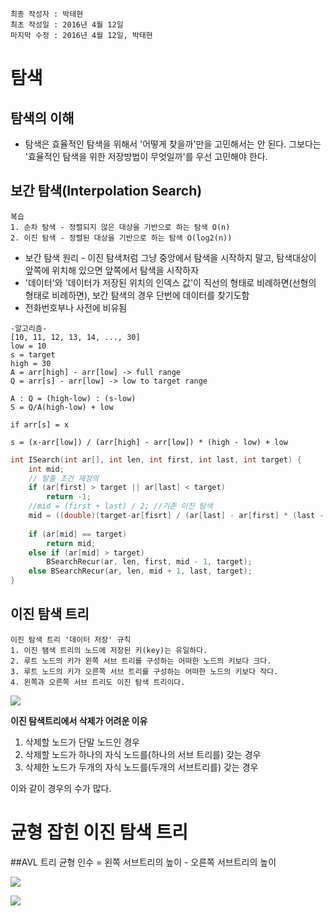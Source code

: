 ```
최종 작성자 : 박태현
최초 작성일 : 2016년 4월 12일
마지막 수정 : 2016년 4월 12일, 박태현
```
# 탐색
## 탐색의 이해
* 탐색은 효율적인 탐색을 위해서 '어떻게 찾을까'만을 고민해서는 안 된다. 그보다는 '효율적인 탐색을 위한 저장방법이 무엇일까'를 우선 고민해야 한다.

## 보간 탐색(Interpolation Search)
```
복습
1. 순차 탐색 - 정렬되지 않은 대상을 기반으로 하는 탐색 O(n)
2. 이진 탐색 - 정렬된 대상을 기반으로 하는 탐색 O(log2(n))
```
* 보간 탐색 원리 - 이진 탐색처럼 그냥 중앙에서 탐색을 시작하지 말고, 탐색대상이 앞쪽에 위치해 있으면 앞쪽에서 탐색을 시작하자
* '데이터'와 '데이터가 저장된 위치의 인덱스 값'이 직선의 형태로 비례하면(선형의 형태로 비례하면), 보간 탐색의 경우 단번에 데이터를 찾기도함
* 전화번호부나 사전에 비유됨

```
-알고리즘-
[10, 11, 12, 13, 14, ..., 30]
low = 10
s = target
high = 30
A = arr[high] - arr[low] -> full range
Q = arr[s] - arr[low] -> low to target range

A : Q = (high-low) : (s-low)
S = Q/A(high-low) + low

if arr[s] = x

s = (x-arr[low]) / (arr[high] - arr[low]) * (high - low) + low
```
```C
int ISearch(int ar[], int len, int first, int last, int target) {
	int mid;
	// 탈출 조건 재정의
	if (ar[first] > target || ar[last] < target)
		return -1;
	//mid = (first + last) / 2; //기존 이진 탐색
	mid = ((double)(target-ar[fisrt] / (ar[last] - ar[first] * (last - first)) + first	// 개선된 보간 탐색
	
	if (ar[mid] == target)
		return mid;
	else if (ar[mid] > target)
		BSearchRecur(ar, len, first, mid - 1, target);
	else BSearchRecur(ar, len, mid + 1, last, target);
}
```

## 이진 탐색 트리
```
이진 탐색 트리 '데이터 저장' 규칙
1. 이진 탬색 트리의 노드에 저장된 키(key)는 유일하다.
2. 루트 노드의 키가 왼쪽 서브 트리를 구성하는 어떠한 노드의 키보다 크다.
3. 루트 노드의 키가 오른쪽 서브 트리를 구성하는 어떠한 노드의 키보다 작다.
4. 왼쪽과 오른쪽 서브 트리도 이진 탐색 트리이다.
```

![](http://cfile2.uf.tistory.com/image/186F0B3E4E05E176225F83)

**이진 탐색트리에서 삭제가 어려운 이유**

1. 삭제할 노드가 단말 노드인 경우
2. 삭제할 노드가 하나의 자식 노드를(하나의 서브 트리를) 갖는 경우
3. 삭제한 노드가 두개의 자식 노드를(두개의 서브트리를) 갖는 경우

이와 같이 경우의 수가 많다.

# 균형 잡힌 이진 탐색 트리
##AVL 트리
균형 인수 = 왼쪽 서브트리의 높이 - 오른쪽 서브트리의 높이

![](http://cfile3.uf.tistory.com/image/2238DF4C52D929762CB3B9)

![](http://cfile26.uf.tistory.com/image/1346AB474E30BF1C37F174)
